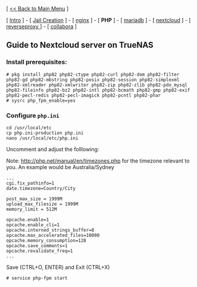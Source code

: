 [ [<< Back to Main Menu](https://github.com/seth586/guides/blob/master/README.md) ]

[ [Intro](README.md) ] - [ [Jail Creation](1_jail.md) ] - [ [nginx](4_apache.md) ] - [ **PHP** ] - [ [mariadb](2_mariadb.md) ] - [ [nextcloud](5_nextcloud.md) ] - [ [reverseproxy ](6_reverseproxy.md)] - [ [collabora](7_collabora.md) ]

## Guide to Nextcloud server on TrueNAS

### Install prerequisites:
```
# pkg install php82 php82-ctype php82-curl php82-dom php82-filter php82-gd php82-mbstring php82-posix php82-session php82-simplexml php82-xmlreader php82-xmlwriter php82-zip php82-zlib php82-pdo_mysql php82-fileinfo php82-bz2 php82-intl php82-bcmath php82-gmp php82-exif php82-pecl-redis php82-pecl-imagick php82-pcntl php82-phar
# sysrc php_fpm_enable=yes

```

### Configure `php.ini`
```
cd /usr/local/etc
cp php.ini-production php.ini
nano /usr/local/etc/php.ini
```

Uncomment and adjust the folllowing:

Note: http://php.net/manual/en/timezones.php for the timezone relevant to you. An example would be Australia/Sydney
```
...
cgi.fix_pathinfo=1
date.timezone=Country/City

post_max_size = 1999M
upload_max_filesize = 1999M
memory_limit = 512M

opcache.enable=1
opcache.enable_cli=1
opcache.interned_strings_buffer=8
opcache.max_accelerated_files=10000
opcache.memory_consumption=128
opcache.save_comments=1
opcache.revalidate_freq=1
...
```
Save (CTRL+O, ENTER) and Exit (CTRL+X)

```
# service php-fpm start
```
